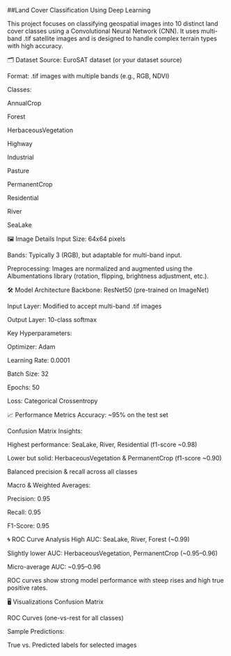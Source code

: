 ##Land Cover Classification Using Deep Learning

This project focuses on classifying geospatial images into 10 distinct land cover classes using a Convolutional Neural Network (CNN). It uses multi-band .tif satellite images and is designed to handle complex terrain types with high accuracy.

🗂️ Dataset
Source: EuroSAT dataset (or your dataset source)

Format: .tif images with multiple bands (e.g., RGB, NDVI)

Classes:

AnnualCrop

Forest

HerbaceousVegetation

Highway

Industrial

Pasture

PermanentCrop

Residential

River

SeaLake

🖼️ Image Details
Input Size: 64x64 pixels

Bands: Typically 3 (RGB), but adaptable for multi-band input.

Preprocessing: Images are normalized and augmented using the Albumentations library (rotation, flipping, brightness adjustment, etc.).

🛠️ Model Architecture
Backbone: ResNet50 (pre-trained on ImageNet)

Input Layer: Modified to accept multi-band .tif images

Output Layer: 10-class softmax

Key Hyperparameters:

Optimizer: Adam

Learning Rate: 0.0001

Batch Size: 32

Epochs: 50

Loss: Categorical Crossentropy

📈 Performance Metrics
Accuracy: ~95% on the test set

Confusion Matrix Insights:

Highest performance: SeaLake, River, Residential (f1-score ~0.98)

Lower but solid: HerbaceousVegetation & PermanentCrop (f1-score ~0.90)

Balanced precision & recall across all classes

Macro & Weighted Averages:

Precision: 0.95

Recall: 0.95

F1-Score: 0.95

🌀 ROC Curve Analysis
High AUC: SeaLake, River, Forest (~0.99)

Slightly lower AUC: HerbaceousVegetation, PermanentCrop (~0.95–0.96)

Micro-average AUC: ~0.95–0.96

ROC curves show strong model performance with steep rises and high true positive rates.

🖥️ Visualizations
Confusion Matrix

ROC Curves (one-vs-rest for all classes)

Sample Predictions:

True vs. Predicted labels for selected images

